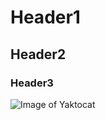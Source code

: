 # Header1
## Header2
### Header3

![Image of Yaktocat](https://octodex.github.com/images/yaktocat.png)

